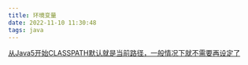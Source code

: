 ```yaml
---
title: 环境变量  
date: 2022-11-10 11:30:48  
tags: java  
---
```

[从Java5开始CLASSPATH默认就是当前路径，一般情况下就不需要再设定了](https://cloud.tencent.com/developer/article/1620909)
